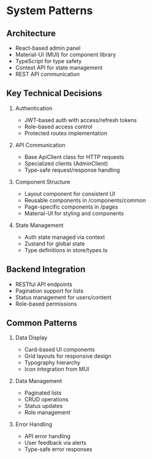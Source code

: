 # System Patterns

## Architecture
- React-based admin panel
- Material-UI (MUI) for component library
- TypeScript for type safety
- Context API for state management
- REST API communication

## Key Technical Decisions
1. Authentication
   - JWT-based auth with access/refresh tokens
   - Role-based access control
   - Protected routes implementation

2. API Communication
   - Base ApiClient class for HTTP requests
   - Specialized clients (AdminClient)
   - Type-safe request/response handling

3. Component Structure
   - Layout component for consistent UI
   - Reusable components in /components/common
   - Page-specific components in /pages
   - Material-UI for styling and components

4. State Management
   - Auth state managed via context
   - Zustand for global state
   - Type definitions in store/types.ts

## Backend Integration
- RESTful API endpoints
- Pagination support for lists
- Status management for users/content
- Role-based permissions

## Common Patterns
1. Data Display
   - Card-based UI components
   - Grid layouts for responsive design
   - Typography hierarchy
   - Icon integration from MUI

2. Data Management
   - Paginated lists
   - CRUD operations
   - Status updates
   - Role management

3. Error Handling
   - API error handling
   - User feedback via alerts
   - Type-safe error responses
